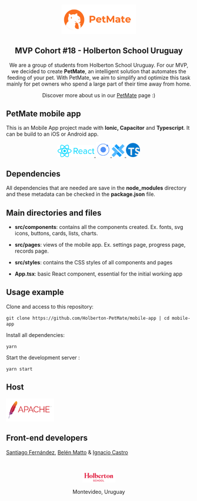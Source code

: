 <p align="center">
<img src="images/readme-images/petmate-isologo2.png" alt="petmate-isologo" width=40% heigth=40% >
</p>

<h2 align="center">MVP Cohort #18 - Holberton School Uruguay</h2>

<p align="center"> We are a group of students from Holberton School Uruguay. For our MVP, we decided to create <strong>PetMate</strong>, an intelligent solution that automates the feeding of your pet. With PetMate, we aim to simplify and optimize this task mainly for pet owners who spend a large part of their time away from home.

<p align="center">Discover more about us in our 
	<a target="_blank"
	href="http://www.petmate.tech/">PetMate</a> 
	page :)
</p>

## PetMate mobile app
This is an Mobile App project made with **Ionic, Capacitor** and **Typescript**. It can be build to an iOS or Android app.

<p align="center">
	<a target="_blank" href="https://en.reactjs.org/">
		<img src="images/readme-images/react-logo.png" width="100"></img>
	</a>
	<a target="_blank" href="https://ionicframework.com/">
		<img src="images/readme-images/ionic-logo.png" width="40"></img>
	</a>
	<a target="_blank" href="https://capacitorjs.com/">
		<img src="images/readme-images/capacitor.png" width="35"></img>
	</a>
	<a target="_blank" href="https://www.typescriptlang.org/">
		<img src="images/readme-images/typescript-logo.png" width="38"></img>
	</a>
</p>

## Dependencies
All dependencies that are needed are save in the **node_modules** directory and these metadata can be checked in the **package.json** file.

## Main directories and files
-  **src/components**: contains all the components created. Ex. fonts, svg icons, buttons, cards, lists, charts.

- **src/pages**: views of the mobile app. Ex. settings page, progress page, records page.

- **src/styles**: contains the CSS styles of all components and pages

- **App.tsx**: basic React component, essential for the initial working app

## Usage example
Clone and access to this repository:

    git clone https://github.com/Holberton-PetMate/mobile-app | cd mobile-app 

Install all dependencies:

    yarn

Start the development server :

    yarn start


## Host
<a target="_blank" href="https://httpd.apache.org/">
	<img src="images/readme-images/apache-server-logo.png" width="130"></img>
</a>

## Front-end developers

<a target="_blank" href="https://www.linkedin.com/in/santiago-fern%C3%A1ndez-801641230/">Santiago Fernández</a>,
<a target="_blank" href="https://www.linkedin.com/in/mattobelen/">Belén Matto</a> &
<a target="_blank" href="https://www.linkedin.com/in/ignacio-castro347/">Ignacio Castro</a>

<br>

<p align="center">
	<a target="_blank"
	href="https://holbertonschool.uy/">
		<img src="images/readme-images/holberton-logo.png" alt="Holberton logo" width=18% heigth=18%></img>
	</a>
</p>

<p align="center">Montevideo, Uruguay</p>
